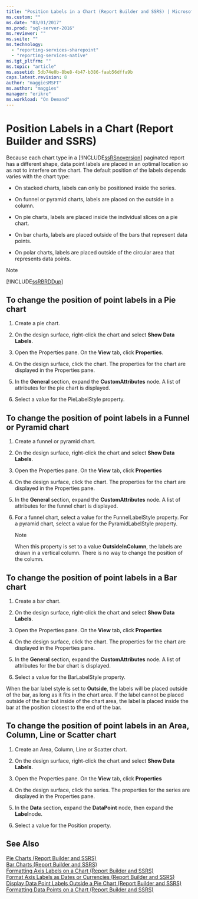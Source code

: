 ```yaml
---
title: "Position Labels in a Chart (Report Builder and SSRS) | Microsoft Docs"
ms.custom: ""
ms.date: "03/01/2017"
ms.prod: "sql-server-2016"
ms.reviewer: ""
ms.suite: ""
ms.technology: 
  - "reporting-services-sharepoint"
  - "reporting-services-native"
ms.tgt_pltfrm: ""
ms.topic: "article"
ms.assetid: 5db74e0b-8be8-4b47-b386-faab56dffa9b
caps.latest.revision: 8
author: "maggiesMSFT"
ms.author: "maggies"
manager: "erikre"
ms.workload: "On Demand"
---
```

# Position Labels in a Chart (Report Builder and SSRS)
  Because each chart type in a [!INCLUDE[ssRSnoversion](../../includes/ssrsnoversion-md.md)] paginated report has a different shape, data point labels are placed in an optimal location so as not to interfere on the chart. The default position of the labels depends varies with the chart type:  
  
-   On stacked charts, labels can only be positioned inside the series.  
  
-   On funnel or pyramid charts, labels are placed on the outside in a column.  
  
-   On pie charts, labels are placed inside the individual slices on a pie chart.  
  
-   On bar charts, labels are placed outside of the bars that represent data points.  
  
-   On polar charts, labels are placed outside of the circular area that represents data points.  
  
> [!NOTE]  
>  [!INCLUDE[ssRBRDDup](../../includes/ssrbrddup-md.md)]  
  
## To change the position of point labels in a Pie chart  
  
1.  Create a pie chart.  
  
2.  On the design surface, right-click the chart and select **Show Data Labels**.  
  
3.  Open the Properties pane. On the **View** tab, click **Properties**.  
  
4.  On the design surface, click the chart. The properties for the chart are displayed in the Properties pane.  
  
5.  In the **General** section, expand the **CustomAttributes** node. A list of attributes for the pie chart is displayed.  
  
6.  Select a value for the PieLabelStyle property.  
  
## To change the position of point labels in a Funnel or Pyramid chart  
  
1.  Create a funnel or pyramid chart.  
  
2.  On the design surface, right-click the chart and select **Show Data Labels**.  
  
3.  Open the Properties pane. On the **View** tab, click **Properties**  
  
4.  On the design surface, click the chart. The properties for the chart are displayed in the Properties pane.  
  
5.  In the **General** section, expand the **CustomAttributes** node. A list of attributes for the funnel chart is displayed.  
  
6.  For a funnel chart, select a value for the FunnelLabelStyle property. For a pyramid chart, select a value for the PyramidLabelStyle property.  
  
    > [!NOTE]  
    >  When this property is set to a value **OutsideInColumn**, the labels are drawn in a vertical column. There is no way to change the position of the column.  
  
## To change the position of point labels in a Bar chart  
  
1.  Create a bar chart.  
  
2.  On the design surface, right-click the chart and select **Show Data Labels**.  
  
3.  Open the Properties pane. On the **View** tab, click **Properties**  
  
4.  On the design surface, click the chart. The properties for the chart are displayed in the Properties pane.  
  
5.  In the **General** section, expand the **CustomAttributes** node. A list of attributes for the bar chart is displayed.  
  
6.  Select a value for the BarLabelStyle property.  
  
 When the bar label style is set to **Outside**, the labels will be placed outside of the bar, as long as it fits in the chart area. If the label cannot be placed outside of the bar but inside of the chart area, the label is placed inside the bar at the position closest to the end of the bar.  
  
## To change the position of point labels in an Area, Column, Line or Scatter chart  
  
1.  Create an Area, Column, Line or Scatter chart.  
  
2.  On the design surface, right-click the chart and select **Show Data Labels**.  
  
3.  Open the Properties pane. On the **View** tab, click **Properties**  
  
4.  On the design surface, click the series. The properties for the series are displayed in the Properties pane.  
  
5.  In the **Data** section, expand the **DataPoint** node, then expand the **Label**node.  
  
6.  Select a value for the Position property.  
  
## See Also  
 [Pie Charts &#40;Report Builder and SSRS&#41;](../../reporting-services/report-design/pie-charts-report-builder-and-ssrs.md)   
 [Bar Charts &#40;Report Builder and SSRS&#41;](../../reporting-services/report-design/bar-charts-report-builder-and-ssrs.md)   
 [Formatting Axis Labels on a Chart &#40;Report Builder and SSRS&#41;](../../reporting-services/report-design/formatting-axis-labels-on-a-chart-report-builder-and-ssrs.md)   
 [Format Axis Labels as Dates or Currencies &#40;Report Builder and SSRS&#41;](../../reporting-services/report-design/format-axis-labels-as-dates-or-currencies-report-builder-and-ssrs.md)   
 [Display Data Point Labels Outside a Pie Chart &#40;Report Builder and SSRS&#41;](../../reporting-services/report-design/display-data-point-labels-outside-a-pie-chart-report-builder-and-ssrs.md)   
 [Formatting Data Points on a Chart &#40;Report Builder and SSRS&#41;](../../reporting-services/report-design/formatting-data-points-on-a-chart-report-builder-and-ssrs.md)  
  
  
